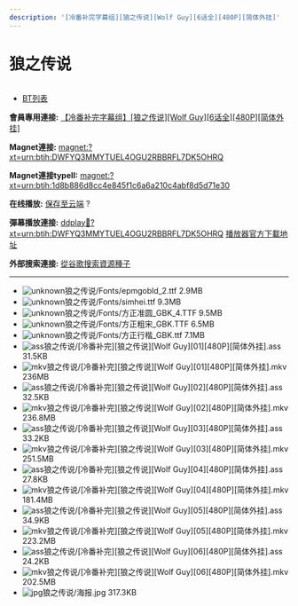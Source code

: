 ```yaml
---
description: '[冷番补完字幕组][狼之传说][Wolf Guy][6话全][480P][简体外挂]'
---
```


# 狼之传说



<figure><img src="https://s1.ax1x.com/2018/09/29/ilrvrV.jpg" alt=""><figcaption></figcaption></figure>

* [BT列表](https://share.dmhy.org/topics/view/500332_Wolf_Guy_6_480P.html#tabs-1)

**會員專用連接:** [ 【冷番补完字幕组】\[狼之传说\]\[Wolf Guy\]\[6话全\]\[480P\]\[简体外挂\]](https://dl.dmhy.org/2018/09/29/1d8b886d8cc4e845f1c6a6a210c4abf8d5d71e30.torrent)

**Magnet連接:** [magnet:?xt=urn:btih:DWFYQ3MMYTUEL4OGU2RBBRFL7DK5OHRQ](https://magnet/?xt=urn:btih:DWFYQ3MMYTUEL4OGU2RBBRFL7DK5OHRQ\&dn=\&tr=http%3A%2F%2F104.238.198.186%3A8000%2Fannounce\&tr=udp%3A%2F%2F104.238.198.186%3A8000%2Fannounce\&tr=http%3A%2F%2Ftracker.openbittorrent.com%3A80%2Fannounce\&tr=udp%3A%2F%2Ftracker3.itzmx.com%3A6961%2Fannounce\&tr=http%3A%2F%2Ftracker4.itzmx.com%3A2710%2Fannounce\&tr=http%3A%2F%2Ftracker.publicbt.com%3A80%2Fannounce\&tr=http%3A%2F%2Ftracker.prq.to%2Fannounce\&tr=http%3A%2F%2Fopen.acgtracker.com%3A1096%2Fannounce\&tr=https%3A%2F%2Ft-115.rhcloud.com%2Fonly_for_ylbud\&tr=http%3A%2F%2Fbtfile.sdo.com%3A6961%2Fannounce\&tr=http%3A%2F%2Fexodus.desync.com%3A6969%2Fannounce\&tr=http%3A%2F%2F121.14.98.151%3A9090%2Fannounce\&tr=http%3A%2F%2F173.254.204.71%3A1096%2Fannounce\&tr=http%3A%2F%2F188.190.120.74%3A80%2Fannounce\&tr=http%3A%2F%2F94.228.192.98%2Fannounce\&tr=http%3A%2F%2F95.68.246.30%3A80%2Fannounce\&tr=http%3A%2F%2Fanisaishuu.de%3A2710%2Fannounce)

**Magnet連接typeII:** [magnet:?xt=urn:btih:1d8b886d8cc4e845f1c6a6a210c4abf8d5d71e30](https://magnet/?xt=urn:btih:1d8b886d8cc4e845f1c6a6a210c4abf8d5d71e30)

**在线播放:** [保存至云端](https://mypikpak.com/drive/url-checker?url=magnet:?xt=urn:btih:1d8b886d8cc4e845f1c6a6a210c4abf8d5d71e30) ?

**彈幕播放連接:** [ddplay:magnet:?xt=urn:btih:DWFYQ3MMYTUEL4OGU2RBBRFL7DK5OHRQ](ddplay:magnet:?xt=urn:btih:DWFYQ3MMYTUEL4OGU2RBBRFL7DK5OHRQ\&dn=\&tr=http%3A%2F%2F104.238.198.186%3A8000%2Fannounce\&tr=udp%3A%2F%2F104.238.198.186%3A8000%2Fannounce\&tr=http%3A%2F%2Ftracker.openbittorrent.com%3A80%2Fannounce\&tr=udp%3A%2F%2Ftracker3.itzmx.com%3A6961%2Fannounce\&tr=http%3A%2F%2Ftracker4.itzmx.com%3A2710%2Fannounce\&tr=http%3A%2F%2Ftracker.publicbt.com%3A80%2Fannounce\&tr=http%3A%2F%2Ftracker.prq.to%2Fannounce\&tr=http%3A%2F%2Fopen.acgtracker.com%3A1096%2Fannounce\&tr=https%3A%2F%2Ft-115.rhcloud.com%2Fonly_for_ylbud\&tr=http%3A%2F%2Fbtfile.sdo.com%3A6961%2Fannounce\&tr=http%3A%2F%2Fexodus.desync.com%3A6969%2Fannounce\&tr=http%3A%2F%2F121.14.98.151%3A9090%2Fannounce\&tr=http%3A%2F%2F173.254.204.71%3A1096%2Fannounce\&tr=http%3A%2F%2F188.190.120.74%3A80%2Fannounce\&tr=http%3A%2F%2F94.228.192.98%2Fannounce\&tr=http%3A%2F%2F95.68.246.30%3A80%2Fannounce\&tr=http%3A%2F%2Fanisaishuu.de%3A2710%2Fannounce) [播放器官方下載地址](http://www.dandanplay.com/?from=dmhy)

**外部搜索連接:** [從谷歌搜索資源種子](https://www.google.com/search?oe=utf-8\&q=1d8b886d8cc4e845f1c6a6a210c4abf8d5d71e30)

***

* ![unknown](https://share.dmhy.org/images/icon/unknown.gif)狼之传说/Fonts/epmgobld\_2.ttf 2.9MB
* ![unknown](https://share.dmhy.org/images/icon/unknown.gif)狼之传说/Fonts/simhei.ttf 9.3MB
* ![unknown](https://share.dmhy.org/images/icon/unknown.gif)狼之传说/Fonts/方正准圆\_GBK\_4.TTF 9.5MB
* ![unknown](https://share.dmhy.org/images/icon/unknown.gif)狼之传说/Fonts/方正粗宋\_GBK.TTF 6.5MB
* ![unknown](https://share.dmhy.org/images/icon/unknown.gif)狼之传说/Fonts/方正行楷\_GBK.ttf 7.1MB
* ![ass](https://share.dmhy.org/images/icon/ass.gif)狼之传说/\[冷番补完]\[狼之传说]\[Wolf Guy]\[01]\[480P]\[简体外挂].ass 31.5KB
* ![mkv](https://share.dmhy.org/images/icon/mkv.gif)狼之传说/\[冷番补完]\[狼之传说]\[Wolf Guy]\[01]\[480P]\[简体外挂].mkv 236MB
* ![ass](https://share.dmhy.org/images/icon/ass.gif)狼之传说/\[冷番补完]\[狼之传说]\[Wolf Guy]\[02]\[480P]\[简体外挂].ass 32.5KB
* ![mkv](https://share.dmhy.org/images/icon/mkv.gif)狼之传说/\[冷番补完]\[狼之传说]\[Wolf Guy]\[02]\[480P]\[简体外挂].mkv 236.8MB
* ![ass](https://share.dmhy.org/images/icon/ass.gif)狼之传说/\[冷番补完]\[狼之传说]\[Wolf Guy]\[03]\[480P]\[简体外挂].ass 33.2KB
* ![mkv](https://share.dmhy.org/images/icon/mkv.gif)狼之传说/\[冷番补完]\[狼之传说]\[Wolf Guy]\[03]\[480P]\[简体外挂].mkv 251.5MB
* ![ass](https://share.dmhy.org/images/icon/ass.gif)狼之传说/\[冷番补完]\[狼之传说]\[Wolf Guy]\[04]\[480P]\[简体外挂].ass 27.8KB
* ![mkv](https://share.dmhy.org/images/icon/mkv.gif)狼之传说/\[冷番补完]\[狼之传说]\[Wolf Guy]\[04]\[480P]\[简体外挂].mkv 181.4MB
* ![ass](https://share.dmhy.org/images/icon/ass.gif)狼之传说/\[冷番补完]\[狼之传说]\[Wolf Guy]\[05]\[480P]\[简体外挂].ass 34.9KB
* ![mkv](https://share.dmhy.org/images/icon/mkv.gif)狼之传说/\[冷番补完]\[狼之传说]\[Wolf Guy]\[05]\[480P]\[简体外挂].mkv 223.2MB
* ![ass](https://share.dmhy.org/images/icon/ass.gif)狼之传说/\[冷番补完]\[狼之传说]\[Wolf Guy]\[06]\[480P]\[简体外挂].ass 24.2KB
* ![mkv](https://share.dmhy.org/images/icon/mkv.gif)狼之传说/\[冷番补完]\[狼之传说]\[Wolf Guy]\[06]\[480P]\[简体外挂].mkv 202.5MB
* ![jpg](https://share.dmhy.org/images/icon/jpg.gif)狼之传说/海报.jpg 317.3KB
